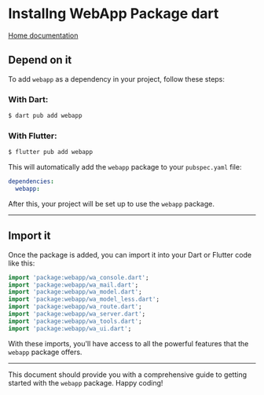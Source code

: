 # Installng WebApp Package dart
[Home documentation](/doc/README.md)

## Depend on it

To add `webapp` as a dependency in your project, follow these steps:

### With Dart:

```bash
$ dart pub add webapp
```

### With Flutter:

```bash
$ flutter pub add webapp
```

This will automatically add the `webapp` package to your `pubspec.yaml` file:

```yaml
dependencies:
  webapp: 
```

After this, your project will be set up to use the `webapp` package. 

---

## Import it

Once the package is added, you can import it into your Dart or Flutter code like this:

```dart
import 'package:webapp/wa_console.dart';
import 'package:webapp/wa_mail.dart';
import 'package:webapp/wa_model.dart';
import 'package:webapp/wa_model_less.dart';
import 'package:webapp/wa_route.dart';
import 'package:webapp/wa_server.dart';
import 'package:webapp/wa_tools.dart';
import 'package:webapp/wa_ui.dart';
```

With these imports, you'll have access to all the powerful features that the `webapp` package offers.

---

This document should provide you with a comprehensive guide to getting started with the `webapp` package. Happy coding!